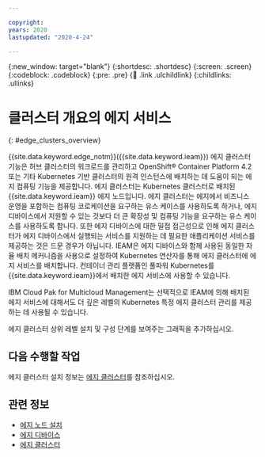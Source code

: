 ```yaml
---

copyright:
years: 2020
lastupdated: "2020-4-24"

---
```


{:new_window: target="blank"}
{:shortdesc: .shortdesc}
{:screen: .screen}
{:codeblock: .codeblock}
{:pre: .pre}
{:child: .link .ulchildlink}
{:childlinks: .ullinks}

# 클러스터 개요의 에지 서비스
{: #edge_clusters_overview}

{{site.data.keyword.edge_notm}}({{site.data.keyword.ieam}}) 에지 클러스터 기능은 허브 클러스터의 워크로드를 관리하고 OpenShift® Container Platform 4.2 또는 기타 Kubernetes 기반 클러스터의 원격 인스턴스에 배치하는 데 도움이 되는 에지 컴퓨팅 기능을 제공합니다. 에지 클러스터는 Kubernetes 클러스터로 배치된 {{site.data.keyword.ieam}} 에지 노드입니다. 에지 클러스터는 에지에서 비즈니스 운영을 포함하는 컴퓨팅 코로케이션을 요구하는 유스 케이스를 사용하도록 하거나, 에지 디바이스에서 지원할 수 있는 것보다 더 큰 확장성 및 컴퓨팅 기능을 요구하는 유스 케이스를 사용하도록 합니다. 또한 에지 디바이스에 대한 밀접 접근성으로 인해 에지 클러스터가 에지 디바이스에서 실행되는 서비스를 지원하는 데 필요한 애플리케이션 서비스를 제공하는 것은 드문 경우가 아닙니다. IEAM은 에지 디바이스와 함께 사용된 동일한 자율 배치 메커니즘을 사용으로 설정하여 Kubernetes 연산자를 통해 에지 클러스터에 에지 서비스를 배치합니다. 컨테이너 관리 플랫폼인 풀파워 Kubernetes를 {{site.data.keyword.ieam}}에서 배치한 에지 서비스에 사용할 수 있습니다.

IBM Cloud Pak for Multicloud Management는 선택적으로 IEAM에 의해 배치된 에지 서비스에 대해서도 더 깊은 레벨의 Kubernetes 특정 에지 클러스터 관리를 제공하는 데 사용될 수 있습니다.

에지 클러스터 상위 레벨 설치 및 구성 단계를 보여주는 그래픽을 추가하십시오. 

## 다음 수행할 작업

에지 클러스터 설치 정보는 [에지 클러스터](../developing/edge_clusters.md)를 참조하십시오.

## 관련 정보

* [에지 노드 설치](installing_edge_nodes.md)
* [에지 디바이스](../developing/edge_devices.md)
* [에지 클러스터](../developing/edge_clusters.md)
